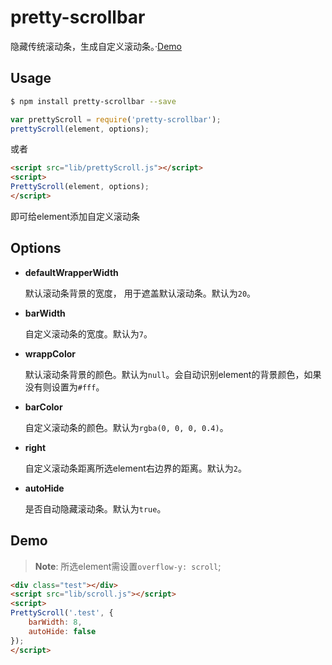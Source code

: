 # pretty-scrollbar

隐藏传统滚动条，生成自定义滚动条。·[Demo](http://pengjiyuan.github.io/pretty-scrollbar)

## Usage

```bash
$ npm install pretty-scrollbar --save
```
```javascript
var prettyScroll = require('pretty-scrollbar');
prettyScroll(element, options);
```

或者

```html
<script src="lib/prettyScroll.js"></script>
<script>
PrettyScroll(element, options);
</script>
```

即可给element添加自定义滚动条

## Options

* **defaultWrapperWidth**    

  默认滚动条背景的宽度， 用于遮盖默认滚动条。默认为`20`。    
  
* **barWidth**    

  自定义滚动条的宽度。默认为`7`。    
  
* **wrappColor**    

  默认滚动条背景的颜色。默认为`null`。会自动识别element的背景颜色，如果没有则设置为`#fff`。    
  
* **barColor**    

  自定义滚动条的颜色。默认为`rgba(0, 0, 0, 0.4)`。    
  
* **right**    

  自定义滚动条距离所选element右边界的距离。默认为`2`。    
  
* **autoHide**    

  是否自动隐藏滚动条。默认为`true`。

## Demo

> **Note**: 所选element需设置`overflow-y: scroll`;

```html
<div class="test"></div>
<script src="lib/scroll.js"></script>
<script>
PrettyScroll('.test', {
    barWidth: 8,
    autoHide: false
});
</script>
```
